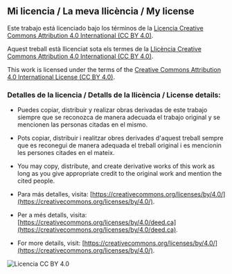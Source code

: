 ## Mi licencia / La meva llicència / My license

Este trabajo está licenciado bajo los términos de la [Licencia Creative Commons Attribution 4.0 International (CC BY 4.0)](https://creativecommons.org/licenses/by/4.0/).

Aquest treball està llicenciat sota els termes de la [Llicència Creative Commons Attribution 4.0 International (CC BY 4.0)](https://creativecommons.org/licenses/by/4.0/deed.ca).

This work is licensed under the terms of the [Creative Commons Attribution 4.0 International License (CC BY 4.0)](https://creativecommons.org/licenses/by/4.0/).

### Detalles de la licencia / Detalls de la llicència / License details:

- Puedes copiar, distribuir y realizar obras derivadas de este trabajo siempre que se reconozca de manera adecuada el trabajo original y se mencionen las personas citadas en el mismo.  
- Pots copiar, distribuir i realitzar obres derivades d'aquest treball sempre que es reconegui de manera adequada el treball original i es mencionin les persones citades en el mateix.  
- You may copy, distribute, and create derivative works of this work as long as you give appropriate credit to the original work and mention the cited people.

- Para más detalles, visita: [https://creativecommons.org/licenses/by/4.0/](https://creativecommons.org/licenses/by/4.0/).  
- Per a més detalls, visita: [https://creativecommons.org/licenses/by/4.0/deed.ca](https://creativecommons.org/licenses/by/4.0/deed.ca).  
- For more details, visit: [https://creativecommons.org/licenses/by/4.0/](https://creativecommons.org/licenses/by/4.0/).

![Licencia CC BY 4.0](https://i.creativecommons.org/l/by/4.0/88x31.png)
